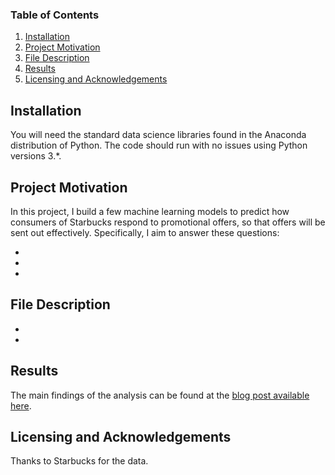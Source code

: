 ### Table of Contents

  1. [Installation](#installation)
  2. [Project Motivation](#motivation)
  3. [File Description](#files)
  4. [Results](#results)
  5. [Licensing and Acknowledgements](#licensing)
  
## Installation <a name = "installation"></a>

You will need the standard data science libraries found in the Anaconda distribution of Python. The code should run with no issues using Python versions 3.*.

## Project Motivation <a name = "motivation"></a>
In this project, I build a few machine learning models to predict how consumers of Starbucks respond to promotional offers, so that offers will be sent out effectively. Specifically, I aim to answer these questions: 

* 
*
*


## File Description <a name = "files"></a>

* 
*

## Results <a name = "results"></a>

The main findings of the analysis can be found at the [blog post available here](). 

## Licensing and Acknowledgements <a name = "licensing"></a>
  
Thanks to Starbucks for the data.
